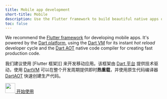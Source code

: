 ```yaml
---
title: Mobile app development
short-title: Mobile
description: Use the Flutter framework to build beautiful native apps on iOS and Android from a single codebase.
toc: false
---
```


We recommend the [Flutter framework][] for developing mobile apps.
It's powered by the [Dart platform](/platforms), using the [Dart
VM](/platforms) for its instant _hot reload_ developer cycle and the [Dart
AOT](/platforms) native code compiler for creating fast production code.

我们建议使用 [Flutter 框架][] 来开发移动应用。该框架由 [Dart 平台](/platforms) 提供技术驱动，使用 [DartVM](/platforms) 可以在整个开发周期提供即时**热重载**，并使用原生代码编译器 [DartAOT](/platforms) 快速创建生产代码。

<p class="text-center">
  <a href="{{site.flutter}}/get-started" class="btn btn-primary btn-lg no-automatic-external">
    <img src="{% asset shared/flutter/icon/64.png @path %}" width="32px" alt=""/>
    开始使用
  </a>
</p>

[Flutter framework]: {{site.flutter}}
